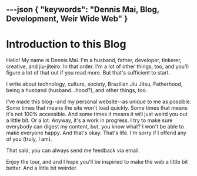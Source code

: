 ---json
{
    "keywords": "Dennis Mai, Blog, Development, Weir Wide Web"
}
---


# Introduction to this Blog

Hello! My name is Dennis Mai. I'm a husband, father, developer, tinkerer, creative, and jiu-jiteiro. In that order. I'm a lot of other things, too, and you'll figure a lot of that out if you read more. But that's sufficient to start.

I write about technology, culture, society, Brazilian Jiu Jitsu, Fatherhood, being a husband (husband...hood?), and other things, too.

I've made this blog--and my personal website--as unique to me as possible. Some times that means the site won't load quickly. Some times that means it's not 100% accessible. And some times it means it will just weird you out a little bit. Or a lot. Anyway, it's a work in progress. I try to make sure everybody can digest my content, but, you know what? I won't be able to make everyone happy. And that's okay. That's life. I'm sorry if I offend any of you (truly, I am).

That said, you can always send me feedback via email.

Enjoy the tour, and and I hope you'll be inspiried to make the web a little bit better. And a little bit weirder.
